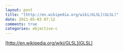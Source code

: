 ```yaml
---
layout: post
title: "[http://en.wikipedia.org/wiki/GLSL](GLSL)"
date: 2011-05-03 07:12
comments: true
categories: objective-c
---
```

[http://en.wikipedia.org/wiki/GLSL](GLSL)

